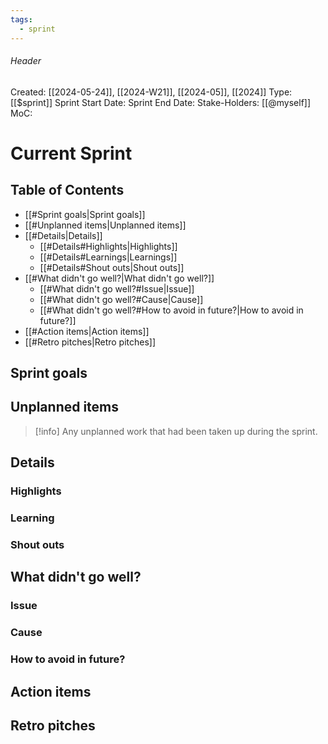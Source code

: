 ```yaml
---
tags:
  - sprint
---
```

###### Header
Created: [[2024-05-24]], [[2024-W21]], [[2024-05]], [[2024]]
Type: [[$sprint]]
Sprint Start Date: 
Sprint End Date: 
Stake-Holders: [[@myself]]
MoC: 
# Current Sprint

## Table of Contents

- [[#Sprint goals|Sprint goals]]
- [[#Unplanned items|Unplanned items]]
- [[#Details|Details]]
	- [[#Details#Highlights|Highlights]]
	- [[#Details#Learnings|Learnings]]
	- [[#Details#Shout outs|Shout outs]]
- [[#What didn't go well?|What didn't go well?]]
	- [[#What didn't go well?#Issue|Issue]]
	- [[#What didn't go well?#Cause|Cause]]
	- [[#What didn't go well?#How to avoid in future?|How to avoid in future?]]
- [[#Action items|Action items]]
- [[#Retro pitches|Retro pitches]]

## Sprint goals



## Unplanned items

 >[!info]
 >Any unplanned work that had been taken up during the sprint.
 

## Details



### Highlights



### Learning



### Shout outs



## What didn't go well?
### Issue



### Cause



### How to avoid in future?



## Action items



## Retro pitches
